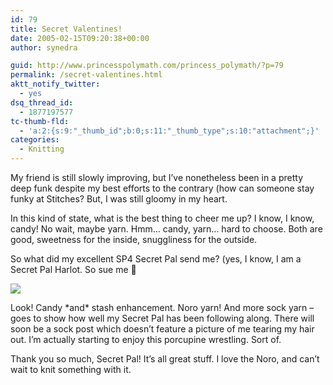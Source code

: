 ```yaml
---
id: 79
title: Secret Valentines!
date: 2005-02-15T09:20:38+00:00
author: synedra

guid: http://www.princesspolymath.com/princess_polymath/?p=79
permalink: /secret-valentines.html
aktt_notify_twitter:
  - yes
dsq_thread_id:
  - 1877197577
tc-thumb-fld:
  - 'a:2:{s:9:"_thumb_id";b:0;s:11:"_thumb_type";s:10:"attachment";}'
categories:
  - Knitting
---
```

My friend is still slowly improving, but I&#8217;ve nonetheless been in a pretty deep funk despite my best efforts to the contrary (how can someone stay funky at Stitches? But, I was still gloomy in my heart.
  
In this kind of state, what is the best thing to cheer me up? I know, I know, candy! No wait, maybe yarn. Hmm&#8230; candy, yarn&#8230; hard to choose. Both are good, sweetness for the inside, snuggliness for the outside.
  
So what did my excellent SP4 Secret Pal send me? (yes, I know, I am a Secret Pal Harlot. So sue me 🙂
  
![](http://www.perlgoddess.com/blog/images/sp4.jpg.jpg)
  
Look! Candy \*and\* stash enhancement. Noro yarn! And more sock yarn &#8211; goes to show how well my Secret Pal has been following along. There will soon be a sock post which doesn&#8217;t feature a picture of me tearing my hair out. I&#8217;m actually starting to enjoy this porcupine wrestling. Sort of.
  
Thank you so much, Secret Pal! It&#8217;s all great stuff. I love the Noro, and can&#8217;t wait to knit something with it.